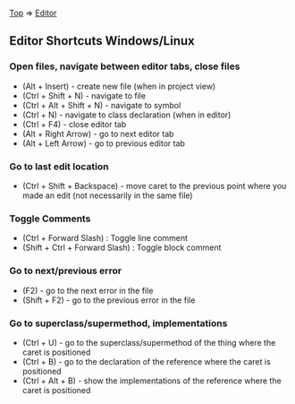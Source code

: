 [Top](../../README.md) => [Editor](index.md)

## Editor Shortcuts Windows/Linux

### Open files, navigate between editor tabs, close files

- (Alt + Insert) - create new file (when in project view)
- (Ctrl + Shift + N) - navigate to file
- (Ctrl + Alt + Shift + N) - navigate to symbol
- (Ctrl + N) - navigate to class declaration (when in editor)
- (Ctrl + F4) - close editor tab
- (Alt + Right Arrow) - go to next editor tab
- (Alt + Left Arrow) - go to previous editor tab

### Go to last edit location

- (Ctrl + Shift + Backspace) - move caret to the previous point where you made an edit (not necessarily in the same file)

### Toggle Comments
- (Ctrl + Forward Slash) : Toggle line comment
- (Shift + Ctrl + Forward Slash) : Toggle block comment

### Go to next/previous error

- (F2) - go to the next error in the file
- (Shift + F2) - go to the previous error in the file

### Go to superclass/supermethod, implementations

- (Ctrl + U) - go to the superclass/supermethod of the thing where the caret is positioned
- (Ctrl + B) - go to the declaration of the reference where the caret is positioned
- (Ctrl + Alt + B) - show the implementations of the reference where the caret is positioned